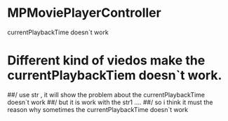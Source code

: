 # MPMoviePlayerController
currentPlaybackTime doesn`t work


# Different kind of viedos make the currentPlaybackTiem doesn\`t work.
##/ use str , it will show the problem about the currentPlaybackTime doesn\`t work
##/ but it is work with the str1 ....
##/ so i think it must  the reason why sometimes the currentPlaybackTime doesn\`t work
